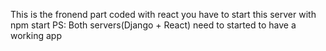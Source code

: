 This is the fronend part coded with react
you have to start this server with npm start
PS: Both servers(Django + React) need to started to have a working app